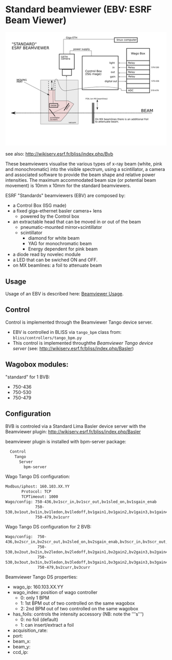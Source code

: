 # Standard beamviewer (EBV: ESRF Beam Viewer)

![Screenshot](img/std_bpm.svg)

see also: http://wikiserv.esrf.fr/bliss/index.php/Bvb

These beamviewers visualise the various types of x-ray beam (white, pink and
monochromatic) into the visible spectrum, using a scintillator, a camera and associated
software to provide the beam shape and relative power intensities. The maximum
accommodated beam size (or potential beam movement) is 10mm x 10mm for the standard
beamviewers.

ESRF "Standards" beamviewers (EBV) are composed by:

* a Control Box (ISG made)
* a fixed giga-ethernet basler camera+ lens
    * powered by the Control box
* an extractable head that can be moved in or out of the beam
    * pneumatic-mounted mirror+scintillator
    * scintillator
        * diamond for white beam
        * YAG for monochromatic beam
        * Energy dependent for pink beam
* a diode read by novelec module
* a LED that can be swiched ON and OFF.
* on MX beamlines: a foil to attenuate beam

## Usage
Usage of an EBV is described here: [Beamviewer Usage](using_beamviewer.md).


## Control
Control is implemented through the Beamviewer Tango device server.

* EBV is controlled in BLISS via `tango_bpm` class from: `bliss/controllers/tango_bpm.py`
* This control is implemented throughthe *Beamviewer Tango
device server* (see: http://wikiserv.esrf.fr/bliss/index.php/Basler)



## Wagobox modules:

"standard" for 1 BVB:

* 750-436
* 750-530
* 750-479


## Configuration

BVB is controled via a Standard Lima Basler device server with the Beamviewer
plugin: http://wikiserv.esrf.fr/bliss/index.php/Basler

beamviewer plugin is installed with bpm-server package:
```
  Control
    Tango
      Server
        bpm-server
```

Wago Tango DS configuration:
```
Modbus/iphost: 160.103.XX.YY
       Protocol: TCP
       TCPTimeout: 1000
Wago/config: 750-436,bv1scr_in,bv1scr_out,bv1sled_on,bv1sgain_enab
             750-530,bv1out,bv1in,bv1ledon,bv1ledoff,bv1gain1,bv1gain2,bv1gain3,bv1gain4
             750-479,bv1curr
```

Wago Tango DS configuration for 2 BVB:
```
Wago/config:  750-436,bv2scr_in,bv2scr_out,bv2sled_on,bv2sgain_enab,bv3scr_in,bv3scr_out,bv3sled_on,bv3sgain_enab
              750-530,bv2out,bv2in,bv2ledon,bv2ledoff,bv2gain1,bv2gain2,bv2gain3,bv2gain4
              750-530,bv3out,bv3in,bv3ledon,bv3ledoff,bv3gain1,bv3gain2,bv3gain3,bv3gain4
              750-479,bv2curr,bv3curr
```


Beamviewer Tango DS properties:

* wago_ip: 160.103.XX.YY
* wago_index: position of wago controller
    * 0: only 1 BPM
    * 1: 1st BPM out of two controlled on the same wagobox
    * 2: 2nd BPM out of two controlled on the same wagobox
* has_foils: controls the intensity accessory (NB: note the '''s''')
    * 0: no foil (default)
    * 1: can insert/extract a foil
* acquisition_rate: 
* port: 
* beam_x:
* beam_y: 
* ccd_ip: 

